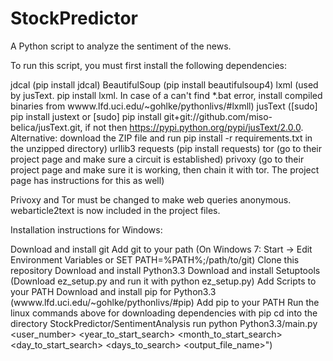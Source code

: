 StockPredictor
==============

A Python script to analyze the sentiment of the news.

To run this script, you must first install the following dependencies:

jdcal (pip install jdcal)
BeautifulSoup (pip install beautifulsoup4)
lxml (used by jusText. pip install lxml. In case of a can't find *.bat error, install compiled binaries from wwww.lfd.uci.edu/~gohlke/pythonlivs/#lxmll)
jusText 
	([sudo] pip install justext
	or [sudo] pip install git+git://github.com/miso-belica/jusText.git, 
	if not then https://pypi.python.org/pypi/jusText/2.0.0.
	Alternative: download the ZIP file and run pip install -r requirements.txt in the unzipped directory)
urllib3
requests (pip install requests)
tor (go to their project page and make sure a circuit is established)
privoxy (go to their project page and make sure it is working, then chain it with tor. The project page has instructions for this as well)

Privoxy and Tor must be changed to make web queries anonymous.
webarticle2text is now included in the project files.

Installation instructions for Windows:

Download and install git
Add git to your path (On Windows 7: Start -> Edit Environment Variables or SET PATH=%PATH%;/path/to/git)
Clone this repository
Download and install Python3.3
Download and install Setuptools (Download ez_setup.py and run it with python ez_setup.py)
Add Scripts to your PATH 
Download and install pip for Python3.3 (wwww.lfd.uci.edu/~gohlke/pythonlivs/#pip)
Add pip to your PATH
Run the linux commands above for downloading dependencies with pip
cd into the directory StockPredictor/SentimentAnalysis
run python Python3.3/main.py <user_number> <year_to_start_search> <month_to_start_search> <day_to_start_search> <days_to_search> <output_file_name>")

